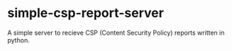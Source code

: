 # simple-csp-report-server
A simple server to recieve CSP (Content Security Policy) reports written in python.
